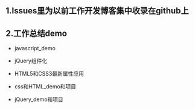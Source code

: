 ## 1.Issues里为以前工作开发博客集中收录在github上

## 2.工作总结demo
- javascript_demo

- jQuery组件化

- HTML5和CSS3最新属性应用

- css和HTML_demo和项目

- jQuery_demo和项目
